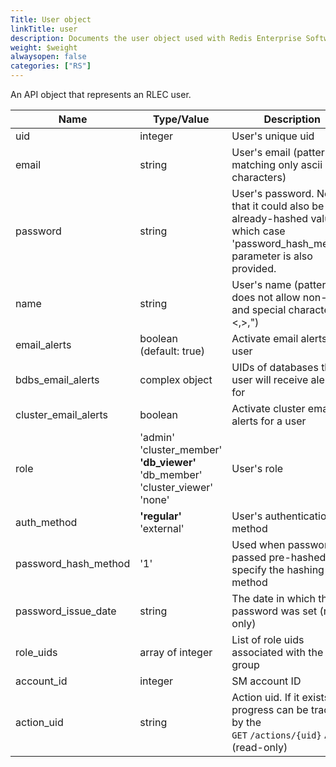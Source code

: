 ```yaml
---
Title: User object
linkTitle: user
description: Documents the user object used with Redis Enterprise Software REST API calls.
weight: $weight
alwaysopen: false
categories: ["RS"]
---
```


An API object that represents an RLEC user.

| Name | Type/Value | Description |
|------|------------|-------------|
| uid                   | integer            | User's unique uid |
| email                 | string             | User's email (pattern matching only ascii characters) |
| password              | string             | User's password. Note that it could also be an already-hashed value, in which case 'password_hash_method' parameter is also provided. |
| name                  | string             | User's name (pattern does not allow non-ascii and special characters &,\<,>,") |
| email_alerts          | boolean (default:&nbsp;true) | Activate email alerts for a user |
| bdbs_email_alerts     | complex object     | UIDs of databases that user will receive alerts for |
| cluster_email_alerts  | boolean            | Activate cluster email alerts for a user |
| role                  | 'admin'<br />'cluster_member'<br />**'db_viewer'**<br />'db_member'<br />'cluster_viewer'<br />'none' | User's role |
| auth_method           | **'regular'**<br />'external' | User's authentication method |
| password_hash_method  | '1'                | Used when password is passed pre-hashed to specify the hashing method |
| password_issue_date   | string             | The date in which the password was set (read-only) |
| role_uids             | array of integer   | List of role uids associated with the LDAP group |
| account_id            | integer            | SM account ID |
| action_uid            | string             | Action uid. If it exists, progress can be tracked by the `GET`&nbsp;`/actions/{uid}` API (read-only) |

